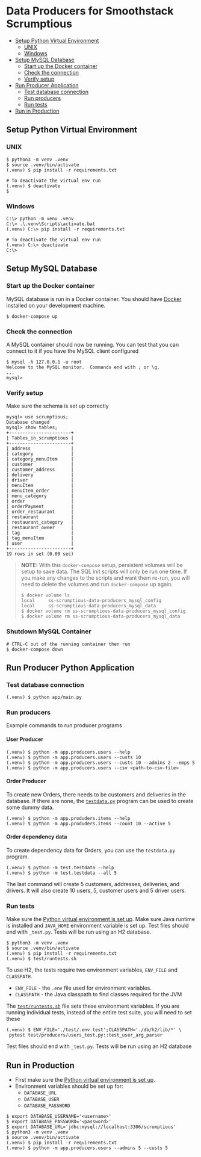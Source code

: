 # Data Producers for Smoothstack Scrumptious

* [Setup Python Virtual Environment](#setup-python-virtual-environment)
    * [UNIX](#unix)
    * [Windows](#windows)
* [Setup MySQL Database](#setup-mysql-database)
    * [Start up the Docker container](#start-up-the-docker-container)
    * [Check the connection](#check-the-connection)
    * [Verify setup](#verify-setup)
* [Run Producer Application](#run-producer-python-application)
    * [Test database connection](#test-database-connection)
    * [Run producers](#run-producers)
    * [Run tests](#run-tests)
* [Run in Production](#run-in-production)


## Setup Python Virtual Environment

### UNIX
```shell
$ python3 -m venv .venv
$ source .venv/bin/activate
(.venv) $ pip install -r requirements.txt

# To deactivate the virtual env run
(.venv) $ deactivate
$
```

### Windows

```shell
C:\> python -m venv .venv
C:\> .\.venv\Scripts\activate.bat
(.venv) C:\> pip install -r requirements.txt

# To deactivate the virtual env run
(.venv) C:\> deactivate
C:\>
```

## Setup MySQL Database

### Start up the Docker container

MySQL database is run in a Docker container. You should have [Docker][docker] installed on your development machine.

```shell
$ docker-compose up
```

### Check the connection

A MySQL container should now be running. You can test that you can connect to it if you have the MySQL client configured

```
$ mysql -h 127.0.0.1 -u root
Welcome to the MySQL monitor.  Commands end with ; or \g.
...
mysql>
```

### Verify setup

Make sure the schema is set up correctly

```
mysql> use scrumptious;
Database changed
mysql> show tables;
+-----------------------+
| Tables_in_scrumptious |
+-----------------------+
| address               |
| category              |
| category_menuItem     |
| customer              |
| customer_address      |
| delivery              |
| driver                |
| menuItem              |
| menuItem_order        |
| menu_category         |
| order                 |
| orderPayment          |
| order_restaurant      |
| restaurant            |
| restaurant_category   |
| restaurant_owner      |
| tag                   |
| tag_menuItem          |
| user                  |
+-----------------------+
19 rows in set (0.00 sec)
```

>**NOTE:** With this `docker-compose` setup, persistent volumes will be setup to save data.
> The SQL init scripts will only be run one time. If you make any changes to the scripts
> and want them re-run, you will need to delete the volumes and run `docker-compose` up again.
> 
>     $ docker volume ls
>     local     ss-scrumptious-data-producers_mysql_config
>     local     ss-scrumptious-data-producers_mysql_data
>     $ docker volume rm ss-scrumptious-data-producers_mysql_config
>     $ docker volume rm ss-scrumptious-data-producers_mysql_data

### Shutdown MySQL Container

```shell
# CTRL-C out of the running container then run
$ docker-compose down
```


## Run Producer Python Application

### Test database connection

```shell
(.venv) $ python app/main.py
```

### Run producers

Example commands to run producer programs

#### User Producer

```shell
(.venv) $ python -m app.producers.users --help
(.venv) $ python -m app.producers.users --custs 10
(.venv) $ python -m app.producers.users --custs 10 --admins 2 --emps 5
(.venv) $ python -m app.producers.users --csv <path-to-csv-file>
```

#### Order Producer

To create new Orders, there needs to be customers and deliveries in the database.
If there are none, the [`testdata.py`](#order-dependency-data) program can be
used to create some dummy data.

```shell
(.venv) $ python -m app.produders.items --help
(.venv) $ python -m app.produders.items --count 10 --active 5
```

#### Order dependency data

To create dependency data for Orders, you can use the `testdata.py` program.

```shell
(.venv) $ python -m test.testdata --help
(.venv) $ python -m test.testdata --all 5
```

The last command will create 5 customers, addresses, deliveries, and drivers.
It will also create 10 users, 5, customer users and 5 driver users.

### Run tests

Make sure the [Python virtual environment is set up](#setup-python-virtual-environment).
Make sure Java runtime is installed and `JAVA_HOME` environment variable is set up.
Test files should end with `_test.py`. Tests will be run using an H2 database.

```shell
$ python3 -m venv .venv
$ source .venv/bin/activate
(.venv) $ pip install -r requirements.txt
(.venv) $ test/runtests.sh
```

To use H2, the tests require two environment variables, `ENV_FILE` and `CLASSPATH`.

* `ENV_FILE` - the `.env` file used for environment variables.
* `CLASSPATH` - the Java classpath to find classes required for the JVM

The [`test/runtests.sh`](/test/runtests.sh) file sets these environment variables. If you are running
individual tests, instead of the entire test suite, you will need to set these

```shell
(.venv) $ ENV_FILE='./test/.env.test';CLASSPATH='./db/h2/lib/*' \
 pytest test/producers/users_test.py::test_user_arg_parser
```

Test files should end with `_test.py`. Tests will be run using an H2 database

## Run in Production

* First make sure the [Python virtual environment is set up](#setup-python-virtual-environment).
* Environment variables should be set up for:
    * `DATABASE_URL`
    * `DATABASE_USER`
    * `DATABASE_PASSWORD`

```shell
$ export DATABASE_USERNAME='<username>'
$ export DATABASE_PASSWORD='<password>'
$ export DATABASE_URL='jdbc:mysql://localhost:3306/scrumptious'
$ python3 -m venv .venv
$ source .venv/bin/activate
(.venv) $ pip install -r requirements.txt
(.venv) $ python -m app.producers.users --admins 5 --custs 5
```

[docker]: https://docs.docker.com/get-docker/
